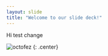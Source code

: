 ```yaml
---
layout: slide
title: "Welcome to our slide deck!"
---
```


Hi test change

![octofez](https://octodex.github.com/images/octofez.png)
{: .center}
